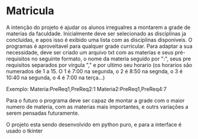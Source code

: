 # Matricula
A intenção do projeto é ajudar os alunos irregualres a montarem a grade de materias da faculdade. Inicialmente deve ser selecionado as disciplinas ja concluidas, e apos isso é exibido uma lista com as disciplinas disponiveis. O programas é aproveitavel para qualquer grade curricular. 
Para adaptar a sua necessidade, deve ser criado um arquivo txt com as materias e seus pré-requisitos no seguinte formato, o nome da materia seguido por ":", seus pre requisitos separados por virgula "," e por ultimo seu horario (os horarios são numerados de 1 a 15. O 1 é 7:00 na segunda, o 2 é 8:50 na segnda, o 3 é 10:40 na segunda, o 4 é 7:00 na terça...)

Exemplo:
Materia:PreReq1,PreReq2:1
Materia2:PreReq1,PreReq4:7

Para o futuro o programa deve ser capaz de montar a grade com o maior numero de materia, com as materias mais importantes, e outrs variações a serem pensadas futuramente.


O projeto esta sendo desenvolvido em python puro, e para a interface é usado o tkinter
